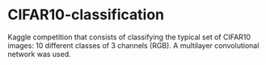 # CIFAR10-classification
Kaggle competition that consists of classifying the typical set of CIFAR10 images: 10 different classes of 3 channels (RGB). A multilayer convolutional network was used.
